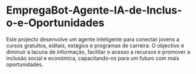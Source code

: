# EmpregaBot-Agente-IA-de-Inclus-o-e-Oportunidades
Este projecto desenvolve um agente inteligente para conectar jovens a cursos gratuitos, editais, estágios e programas de carreira. O objectivo é diminuir a lacuna de informação, facilitar o acesso a recursos e promover a inclusão social e económica, capacitando-os para um futuro com mais oportunidades.
